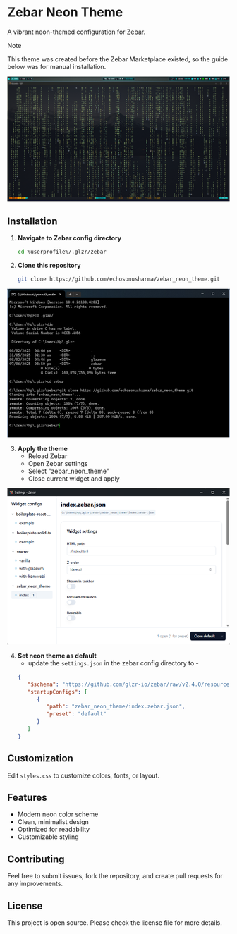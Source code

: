 # Zebar Neon Theme

A vibrant neon-themed configuration for [Zebar](https://github.com/glzr-io/zebar).

> [!NOTE]  
> This theme was created before the Zebar Marketplace existed, so the guide below was for manual installation.

![preview](img/image1.png)

## Installation

1. **Navigate to Zebar config directory**
   ```bash
   cd %userprofile%/.glzr/zebar
   ```

2. **Clone this repository**
   ```bash
   git clone https://github.com/echosonusharma/zebar_neon_theme.git
   ```
  ![terminal](img/image.png)
   
3. **Apply the theme**
   - Reload Zebar
   - Open Zebar settings
   - Select "zebar_neon_theme"
   - Close current widget and apply

  ![zebar_setting](img/image2.png)

4. **Set neon theme as default**
   - update the `settings.json` in the zebar config directory to -
   ```json
   {
      "$schema": "https://github.com/glzr-io/zebar/raw/v2.4.0/resources/settings-schema.json",
      "startupConfigs": [
         {
            "path": "zebar_neon_theme/index.zebar.json",
            "preset": "default"
         }
      ]
   }
   ```

## Customization

Edit `styles.css` to customize colors, fonts, or layout.

## Features

- Modern neon color scheme
- Clean, minimalist design
- Optimized for readability
- Customizable styling

## Contributing

Feel free to submit issues, fork the repository, and create pull requests for any improvements.

## License

This project is open source. Please check the license file for more details.
